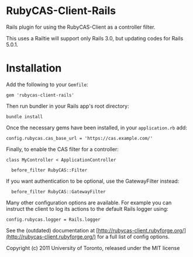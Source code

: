 RubyCAS-Client-Rails
====================

Rails plugin for using the RubyCAS-Client as a controller filter.

This uses a Railtie will support only Rails 3.0, but updating
codes for Rails 5.0.1.


Installation
============

Add the following to your `Gemfile`:

    gem 'rubycas-client-rails'

Then run bundler in your Rails app's root directory:

    bundle install

Once the necessary gems have been installed, in your `application.rb` add:

    config.rubycas.cas_base_url = 'https://cas.example.com/'

Finally, to enable the CAS filter for a controller:

    class MyController < ApplicationController

      before_filter RubyCAS::Filter

If you want authentication to be optional, use the GatewayFilter instead:

      before_filter RubyCAS::GatewayFilter

Many other configuration options are available. For example you can instruct
the client to log its actions to the default Rails logger using:

    config.rubycas.logger = Rails.logger

See the (outdated) documentation at [http://rubycas-client.rubyforge.org/](http://rubycas-client.rubyforge.org/)
for a full list of config options.


Copyright (c) 2011 University of Toronto, released under the MIT license
